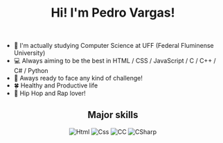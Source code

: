 <h1 align="center" >Hi! I'm Pedro Vargas!</h1>
<br />


* 📖 I'm actually studying Computer Science at UFF (Federal Fluminense University)
* 💻 Always aiming to be the best in HTML / CSS / JavaScript / C / C++ / C# / Python
* 🥊 Aways ready to face any kind of challenge!
* 🍀 Healthy and Productive life
* 🎵 Hip Hop and Rap lover! 


<h2 align='center'>Major skills</h2>
<p align="center">
   <img src="https://img.shields.io/badge/HTML-E34F26?style=for-the-badge&logo=html5&logoColor=white" alt="Html">
   <img src="https://img.shields.io/badge/CSS-1572B6?style=for-the-badge&logo=css3&logoColor=white" alt="Css">
   <img src="https://img.shields.io/badge/C++-00599C?style=for-the-badge&logo=cplusplus&logoColor=white" alt="CC">
   <img src="https://img.shields.io/badge/C%23-239120?style=for-the-badge&logo=c sharp&logoColor=white" alt="CSharp">
</p>

